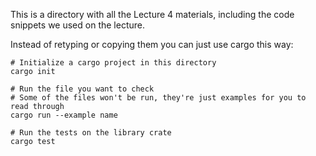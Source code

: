 This is a directory with all the Lecture 4 materials, including the
code snippets we used on the lecture.

Instead of retyping or copying them you can just use cargo this way:
```
# Initialize a cargo project in this directory
cargo init

# Run the file you want to check
# Some of the files won't be run, they're just examples for you to read through
cargo run --example name

# Run the tests on the library crate
cargo test
```
